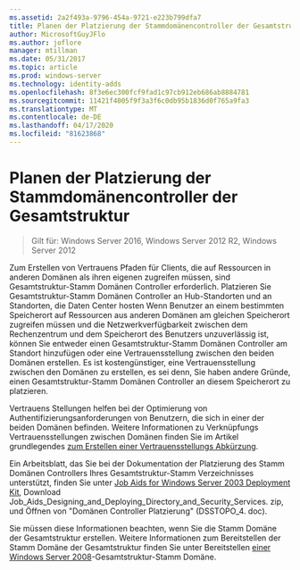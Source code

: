 ```yaml
---
ms.assetid: 2a2f493a-9796-454a-9721-e223b799dfa7
title: Planen der Platzierung der Stammdomänencontroller der Gesamtstruktur
author: MicrosoftGuyJFlo
ms.author: joflore
manager: mtillman
ms.date: 05/31/2017
ms.topic: article
ms.prod: windows-server
ms.technology: identity-adds
ms.openlocfilehash: 8f3e6ec300fcf9fad1c97cb912eb686ab8884781
ms.sourcegitcommit: 11421f4005f9f3a3f6c0db95b1836d0f765a9fa3
ms.translationtype: MT
ms.contentlocale: de-DE
ms.lasthandoff: 04/17/2020
ms.locfileid: "81623868"
---
```

# <a name="planning-forest-root-domain-controller-placement"></a>Planen der Platzierung der Stammdomänencontroller der Gesamtstruktur

> Gilt für: Windows Server 2016, Windows Server 2012 R2, Windows Server 2012

Zum Erstellen von Vertrauens Pfaden für Clients, die auf Ressourcen in anderen Domänen als ihren eigenen zugreifen müssen, sind Gesamtstruktur-Stamm Domänen Controller erforderlich. Platzieren Sie Gesamtstruktur-Stamm Domänen Controller an Hub-Standorten und an Standorten, die Daten Center hosten Wenn Benutzer an einem bestimmten Speicherort auf Ressourcen aus anderen Domänen am gleichen Speicherort zugreifen müssen und die Netzwerkverfügbarkeit zwischen dem Rechenzentrum und dem Speicherort des Benutzers unzuverlässig ist, können Sie entweder einen Gesamtstruktur-Stamm Domänen Controller am Standort hinzufügen oder eine Vertrauensstellung zwischen den beiden Domänen erstellen. Es ist kostengünstiger, eine Vertrauensstellung zwischen den Domänen zu erstellen, es sei denn, Sie haben andere Gründe, einen Gesamtstruktur-Stamm Domänen Controller an diesem Speicherort zu platzieren.

Vertrauens Stellungen helfen bei der Optimierung von Authentifizierungsanforderungen von Benutzern, die sich in einer der beiden Domänen befinden. Weitere Informationen zu Verknüpfungs Vertrauensstellungen zwischen Domänen finden Sie im Artikel grundlegendes [zum Erstellen einer Vertrauensstellungs Abkürzung](https://docs.microsoft.com/previous-versions/windows/it-pro/windows-server-2008-R2-and-2008/cc754538(v=ws.11)).

Ein Arbeitsblatt, das Sie bei der Dokumentation der Platzierung des Stamm Domänen Controllers Ihres Gesamtstruktur-Stamm Verzeichnisses unterstützt, finden Sie unter [Job Aids for Windows Server 2003 Deployment Kit](https://microsoft.com/download/details.aspx?id=9608), Download Job_Aids_Designing_and_Deploying_Directory_and_Security_Services. zip, und Öffnen von "Domänen Controller Platzierung" (DSSTOPO_4. doc).

Sie müssen diese Informationen beachten, wenn Sie die Stamm Domäne der Gesamtstruktur erstellen. Weitere Informationen zum Bereitstellen der Stamm Domäne der Gesamtstruktur finden Sie unter Bereitstellen [einer Windows Server 2008](https://docs.microsoft.com/previous-versions/windows/it-pro/windows-server-2008-R2-and-2008/cc731174(v=ws.10))-Gesamtstruktur-Stamm Domäne.
